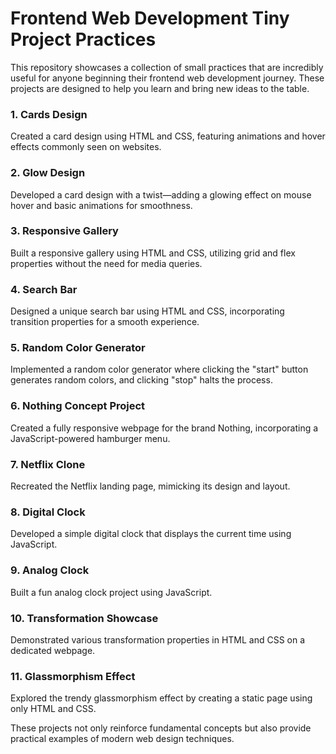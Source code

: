 
# Frontend Web Development Tiny Project Practices

This repository showcases a collection of small practices that are incredibly useful for anyone beginning their frontend web development journey. These projects are designed to help you learn and bring new ideas to the table.

### 1. Cards Design
Created a card design using HTML and CSS, featuring animations and hover effects commonly seen on websites.

### 2. Glow Design
Developed a card design with a twist—adding a glowing effect on mouse hover and basic animations for smoothness.

### 3. Responsive Gallery
Built a responsive gallery using HTML and CSS, utilizing grid and flex properties without the need for media queries.

### 4. Search Bar
Designed a unique search bar using HTML and CSS, incorporating transition properties for a smooth experience.

### 5. Random Color Generator
Implemented a random color generator where clicking the "start" button generates random colors, and clicking "stop" halts the process.

### 6. Nothing Concept Project
Created a fully responsive webpage for the brand Nothing, incorporating a JavaScript-powered hamburger menu.

### 7. Netflix Clone
Recreated the Netflix landing page, mimicking its design and layout.

### 8. Digital Clock
Developed a simple digital clock that displays the current time using JavaScript.

### 9. Analog Clock
Built a fun analog clock project using JavaScript.

### 10. Transformation Showcase
Demonstrated various transformation properties in HTML and CSS on a dedicated webpage.

### 11. Glassmorphism Effect
Explored the trendy glassmorphism effect by creating a static page using only HTML and CSS.


These projects not only reinforce fundamental concepts but also provide practical examples of modern web design techniques.
